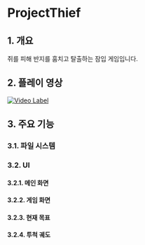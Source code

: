 # ProjectThief

## 1. 개요

쥐를 피해 반지를 훔치고 탈출하는 잠입 게임입니다.

## 2. 플레이 영상

[![Video Label](http://img.youtube.com/vi/KWLyVQ_91eM/0.jpg)](https://youtu.be/KWLyVQ_91eM?t=0s)

## 3. 주요 기능

### 3.1. 파일 시스템



### 3.2. UI

#### 3.2.1. 메인 화면

#### 3.2.2. 게임 화면

#### 3.2.3. 현재 목표

#### 3.2.4. 투척 궤도
